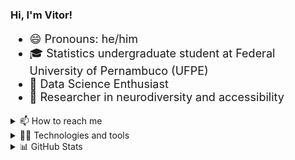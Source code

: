 ### Hi, I'm Vitor!

<div style = 'font-size: 18px'>

- 😄 Pronouns: he/him
- 🎓 Statistics undergraduate student at Federal University of Pernambuco (UFPE)
- 🔬 Data Science Enthusiast
-  🧠 Researcher in neurodiversity and accessibility

</div>

<div>

<details><summary> 📫 How to reach me</summary>
  
[![LinkedIn](https://img.shields.io/badge/linkedin-0D1117?style=for-the-badge&logo=linkedin)](https://www.linkedin.com/in/vnco/)
[![E-mail](https://img.shields.io/badge/gmail-0D1117?style=for-the-badge&logo=gmail)](mailto:vnco@cin.ufpe.br)
[![More info](https://img.shields.io/badge/more_links-0D1117?style=for-the-badge&logo=about.me&logoColor=white)](https://www.cin.ufpe.br/~vnco/)

</details>

<details>
<summary>👨‍💻 Technologies and tools</summary>

[![Python](https://img.shields.io/badge/python-0D1117?style=for-the-badge&logo=python)](https://github.com/vitornegromonte?tab=repositories&q=&type=&language=python&sort=stargazers)
[![R](https://img.shields.io/badge/R-0D1117?style=for-the-badge&logo=r)](https://github.com/vitornegromonte?tab=repositories&q=&type=&language=r&sort=stargazers)
[![GitHub](https://img.shields.io/badge/github-0d1117?style=for-the-badge&logo=github)](https://github.com/vitornegromonte)
![Git](https://img.shields.io/badge/git-0d1117?style=for-the-badge&logo=git)
[![Jupyter](https://img.shields.io/badge/jupyter-0D1117?style=for-the-badge&logo=Jupyter)](https://github.com/vitornegromonte?tab=repositories&q=&type=&language=jupyter+notebook&sort=stargazers)
[![Visual Studio Code](https://img.shields.io/badge/Visual%20Studio%20Code-0D1117.svg?style=for-the-badge&logo=visual-studio-code&logoColor=blue)](https://gist.github.com/vitornegromonte/dbc965d65b7602b564487b2822353f9b)

</details>
<details> <summary> 📊 GitHub Stats </summary>
<div align='center'>
<a href="https://github.com/vitornegromonte">
  
  <img height="145em" src="https://github-readme-stats.vercel.app/api?username=vitornegromonte&show_icons=true&theme=github_dark&hide_border=true&include_all_commits=true&count_private=true"/>
  <img height="145em" src="https://github-readme-stats.vercel.app/api/top-langs/?username=vitornegromonte&layout=compact&langs_count=7&theme=github_dark&hide_border=true"/>
</a>
</details>
</div>
